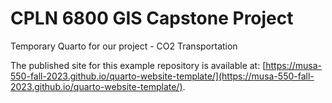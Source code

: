 # CPLN 6800 GIS Capstone Project

Temporary Quarto for our project - CO2 Transportation

The published site for this example repository is available at: [https://musa-550-fall-2023.github.io/quarto-website-template/](https://musa-550-fall-2023.github.io/quarto-website-template/).
